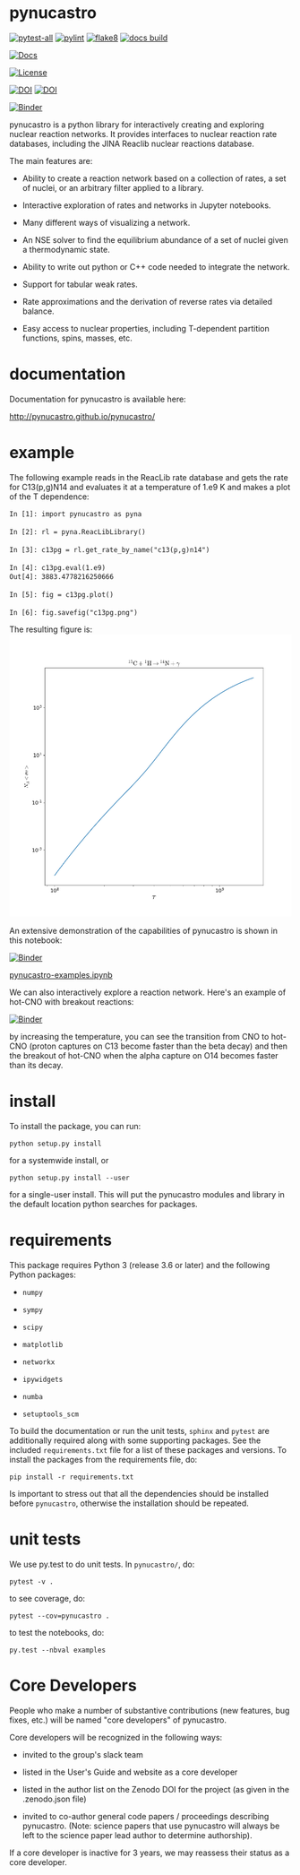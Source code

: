# pynucastro

[![pytest-all](https://github.com/pynucastro/pynucastro/actions/workflows/pytest-all.yml/badge.svg?branch=main)](https://github.com/pynucastro/pynucastro/actions/workflows/pytest-all.yml)
[![pylint](https://github.com/pynucastro/pynucastro/actions/workflows/pylint.yml/badge.svg?branch=main)](https://github.com/pynucastro/pynucastro/actions/workflows/pylint.yml)
[![flake8](https://github.com/pynucastro/pynucastro/actions/workflows/flake8.yml/badge.svg?branch=main)](https://github.com/pynucastro/pynucastro/actions/workflows/flake8.yml)
[![docs build](https://github.com/pynucastro/pynucastro/actions/workflows/docs-test.yml/badge.svg)](https://github.com/pynucastro/pynucastro/actions/workflows/docs-test.yml)

[![Docs](https://github.com/pynucastro/pynucastro/workflows/github%20pages/badge.svg)](http://pynucastro.github.io/pynucastro/)

[![License](https://img.shields.io/badge/License-BSD%203--Clause-blue.svg)](https://opensource.org/licenses/BSD-3-Clause)

[![DOI](http://joss.theoj.org/papers/10.21105/joss.00588/status.svg)](https://doi.org/10.21105/joss.00588)
[![DOI](https://zenodo.org/badge/DOI/10.5281/zenodo.1202434.svg)](https://doi.org/10.5281/zenodo.1202434)

[![Binder](https://mybinder.org/badge_logo.svg)](https://mybinder.org/v2/gh/pynucastro/pynucastro/main?filepath=examples%2Fpynucastro-examples.ipynb)

pynucastro is a python library for interactively creating and
exploring nuclear reaction networks.  It provides interfaces to
nuclear reaction rate databases, including the JINA Reaclib nuclear
reactions database.  

The main features are:

  * Ability to create a reaction network based on a collection of rates, a set of nuclei,
    or an arbitrary filter applied to a library.

  * Interactive exploration of rates and networks in Jupyter notebooks.

  * Many different ways of visualizing a network.

  * An NSE solver to find the equilibrium abundance of a set of nuclei given a
    thermodynamic state.

  * Ability to write out python or C++ code needed to integrate the network.

  * Support for tabular weak rates.

  * Rate approximations and the derivation of reverse rates via detailed balance.

  * Easy access to nuclear properties, including T-dependent partition
    functions, spins, masses, etc.


# documentation

Documentation for pynucastro is available here:

http://pynucastro.github.io/pynucastro/


# example

The following example reads in the ReacLib rate database and
gets the rate for C13(p,g)N14 and evaluates it at a
temperature of 1.e9 K and makes a plot of the T dependence:

```
In [1]: import pynucastro as pyna

In [2]: rl = pyna.ReacLibLibrary()

In [3]: c13pg = rl.get_rate_by_name("c13(p,g)n14")

In [4]: c13pg.eval(1.e9)
Out[4]: 3883.4778216250666

In [5]: fig = c13pg.plot()

In [6]: fig.savefig("c13pg.png")

```

The resulting figure is:
![c13(p,g)n14](examples/c13pg.png)

An extensive demonstration of the capabilities of pynucastro is shown in this notebook:

[![Binder](https://mybinder.org/badge_logo.svg)](https://mybinder.org/v2/gh/pynucastro/pynucastro/main?filepath=examples%2Fpynucastro-examples.ipynb)

[pynucastro-examples.ipynb](https://github.com/pynucastro/pynucastro/blob/main/examples/pynucastro-examples.ipynb)


We can also interactively explore a reaction network.  Here's an example of hot-CNO with breakout reactions:

[![Binder](https://mybinder.org/badge_logo.svg)](https://mybinder.org/v2/gh/pynucastro/pynucastro/HEAD?labpath=examples%2Fhot-CNO-breakout-example.ipynb)

by increasing the temperature, you can see the transition from CNO to
hot-CNO (proton captures on C13 become faster than the beta decay) and
then the breakout of hot-CNO when the alpha capture on O14 becomes
faster than its decay.


# install

To install the package, you can run:
```
python setup.py install
```
for a systemwide install, or
```
python setup.py install --user
```
for a single-user install.  This will put the pynucastro modules and library in
the default location python searches for packages.


# requirements

This package requires Python 3 (release 3.6 or later) and the following Python packages:

* `numpy`

* `sympy`

* `scipy`

* `matplotlib`

* `networkx`

* `ipywidgets`

* `numba`

* `setuptools_scm`

To build the documentation or run the unit tests, `sphinx` and
`pytest` are additionally required along with some supporting
packages. See the included `requirements.txt` file for a list of these
packages and versions. To install the packages from the requirements
file, do:
```
pip install -r requirements.txt
```
Is important to stress out that all the dependencies should be 
installed before `pynucastro`, otherwise the installation should be 
repeated.

# unit tests

We use py.test to do unit tests.  In `pynucastro/`, do:
```
pytest -v .
```

to see coverage, do:
```
pytest --cov=pynucastro .
```

to test the notebooks, do:
```
py.test --nbval examples
```


# Core Developers

People who make a number of substantive contributions (new features,
bug fixes, etc.) will be named "core developers" of pynucastro.

Core developers will be recognized in the following ways:

  * invited to the group's slack team

  * listed in the User's Guide and website as a core developer

  * listed in the author list on the Zenodo DOI for the project
    (as given in the .zenodo.json file)

  * invited to co-author general code papers / proceedings describing
    pynucastro.  (Note: science papers that use pynucastro will always
    be left to the science paper lead author to determine authorship).

If a core developer is inactive for 3 years, we may reassess their
status as a core developer.

